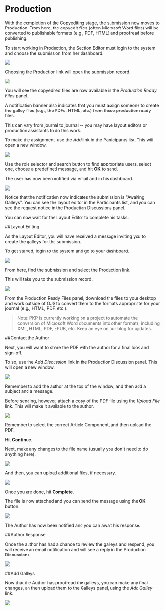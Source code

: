 # Production

With the completion of the Copyediting stage, the submission now moves to Production. From here, the copyedit files (often Microsoft Word files) will be converted to publishable formats (e.g., PDF, HTML) and proofread before publishing.

To start working in Production, the Section Editor must login to the system and choose the submission from her dashboard.

![](learning-ojs-3-se-production-submissions.png)

Choosing the Production link will open the submission record.

![](learning-ojs-3-se-production.png)

You will see the copyedited files are now available in the *Production Ready Files* panel.

A notification banner also indicates that you must assign someone to create the galley files (e.g., the PDFs, HTML, etc.) from those production ready files.

This can vary from journal to journal -- you may have layout editors or production assistants to do this work.

To make the assignment, use the *Add* link in the Participants list. This will open a new window.

![](learning-ojs-3-se-production-participants-add.png)

Use the role selector and search button to find appropriate users, select one, choose a predefined message, and hit **OK** to send.

The user has now been notified via email and in his dashboard.

![](learning-ojs-3-se-production-participants-added.png)

Notice that the notification now indicates the submission is "Awaiting Galleys". You can see the layout editor in the Participants list, and you can see the request notice in the Production Discussions panel.

You can now wait for the Layout Editor to complete his tasks.

##Layout Editing

As the Layout Editor, you will have received a message inviting you to create the galleys for the submission.

To get started, login to the system and go to your dashboard.

![](learning-ojs-3-le-dashboard.png)

From here, find the submission and select the Production link.

This will take you to the submission record.

![](learning-ojs-3-le-submission.png)

From the Production Ready Files panel, download the files to your desktop and work outside of OJS to convert them to the formats appropriate for your journal (e.g., HTML, PDF, etc.).


> Note: PKP is currently working on a project to automate the conversion of Microsoft Word documents into other formats, including XML, HTML, PDF, EPUB, etc. Keep an eye on our blog for updates.

##Contact the Author

Next, you will want to share the PDF with the author for a final look and sign-off.

To so, use the *Add Discussion* link in the Production Discussion panel. This will open a new window.

![](learning-ojs-3-le-production-add-participant.png)

Remember to add the author at the top of the window, and then add a subject and a message.

Before sending, however, attach a copy of the PDF file using the *Upload File* link. This will make it available to the author.

![](learning-ojs-3-le-production-add-participant-upload.png)

Remember to select the correct Article Component, and then upload the PDF.

Hit **Continue**.

Next, make any changes to the file name (usually you don't need to do anything here).

![](learning-ojs-3-le-production-add-participant-upload2.png)

And then, you can upload additional files, if necessary.

![](learning-ojs-3-le-production-add-participant-upload3.png)

Once you are done, hit **Complete**.

The file is now attached and you can send the message using the **OK** button.

![](learning-ojs-3-le-production-add-participant2.png)

The Author has now been notified and you can await his response.

##Author Response

Once the author has had a chance to review the galleys and respond, you will receive an email notification and will see a reply in the Production Discussions.

![](learning-ojs-3-au-production-message-reply.png)

##Add Galleys

Now that the Author has proofread the galleys, you can make any final changes, an then upload them to the Galleys panel, using the *Add Galley* link.

![](learning-ojs-3-au-production-galleys.png)





